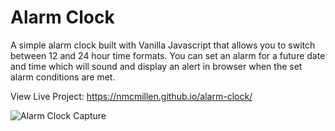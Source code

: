 # Alarm Clock

A simple alarm clock built with Vanilla Javascript that allows you to switch between 12 and 24 hour time formats. You can set an alarm for a future date and time which will sound and display an alert in browser when the set alarm conditions are met.

View Live Project: https://nmcmillen.github.io/alarm-clock/

![Alarm Clock Capture](https://user-images.githubusercontent.com/91640914/183953680-ba84890b-ea8e-4486-91af-efcbea65cb5f.PNG)
